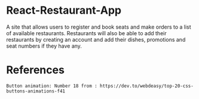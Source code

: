 # React-Restaurant-App
A site that allows users to register and book seats and make orders to a list of available restaurants. Restaurants will also be able to add their restaurants by creating an account and add their dishes, promotions and seat numbers if they have any.

# References
    Button animation: Number 18 from : https://dev.to/webdeasy/top-20-css-buttons-animations-f41
